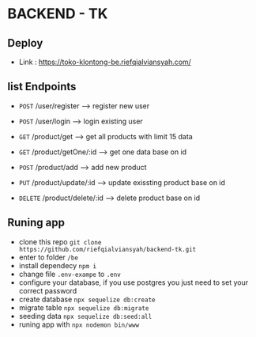 # BACKEND - TK

## Deploy

- Link : https://toko-klontong-be.riefqialviansyah.com/

## list Endpoints

- `POST` /user/register -->
  register new user

- `POST` /user/login -->
  login existing user

- `GET` /product/get -->
  get all products with limit 15 data

- `GET` /product/getOne/:id -->
  get one data base on id

- `POST` /product/add -->
  add new product

- `PUT` /product/update/:id -->
  update exissting product base on id

- `DELETE` /product/delete/:id -->
  delete product base on id

## Runing app

- clone this repo `git clone https://github.com/riefqialviansyah/backend-tk.git`
- enter to folder `/be`
- install dependecy `npm i`
- change file `.env-exampe` to `.env`
- configure your database, if you use postgres you just need to set your correct password
- create database `npx sequelize db:create`
- migrate table `npx sequelize db:migrate`
- seeding data `npx sequelize db:seed:all`
- runing app with `npx nodemon bin/www`
